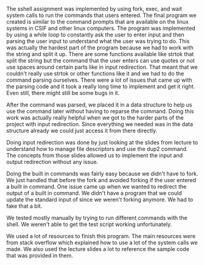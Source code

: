 The sshell assignment was implemented by using fork, exec, and wait system
calls to run the commands that users entered. The final program we created
is similar to the command prompts that are available on the linux systems in
CSIF and other linux computers. The program was implemented by using a while
loop to constantly ask the user to enter input and then parsing the user input
to understand what the user was trying to do. This was actually the hardest
part of the program because we had to work with the string and split it up.
There are some functions available like strtok that split the string but the
command that the user enters can use quotes or not use spaces around certain
parts like in input redirection. That meant that we couldn't really use strtok
or other functions like it and we had to do the command parsing ourselves.
There were a lot of issues that came up with the parsing code and it took a
really long time to implement and get it right. Even still, there might still
be some bugs in it.

After the command was parsed, we placed it in a data structure to help us use
the command later without having to reparse the command. Doing this work was
actually really helpful when we got to the harder parts of the project with
input redirection. Since everything we needed was in the data structure already
we could just access it from there directly.

Doing input redirection was done by just looking at the slides from lecture
to understand how to manage file descriptors and use the dup2 command. The
concepts from those slides allowed us to implement the input and output
redirection without any issue.

Doing the built in commands was fairly easy because we didn't have to fork. We
just handled that before the fork and avoided forking if the user entered a
built in command. One issue came up when we wanted to redirect the output of
a built in command. We didn't have a program that we could update the
standard input of since we weren't forking anymore. We had to fake that
a bit.

We tested mostly manually by trying to run different commands with the shell.
We weren't able to get the test script working unfortunately.

We used a lot of resources to finish this program. The main resources were from
stack overflow which explained how to use a lot of the system calls we made.
We also used the lecture slides a lot to reference the sample code that was
provided in them.